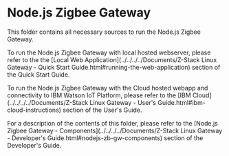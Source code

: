 # Node.js Zigbee Gateway

This folder contains all necessary sources to run the Node.js Zigbee Gateway.

To run the Node.js Zigbee Gateway with local hosted webserver, 
please refer to the the [Local Web Application](../../../../Documents/Z-Stack Linux Gateway - Quick Start Guide.html#running-the-web-application) section of the Quick Start Guide.

To run the Node.js Zigbee Gateway with the Cloud hosted webapp and connectivity to IBM Watson IoT Platform, 
please refer to the [IBM Cloud](../../../../Documents/Z-Stack Linux Gateway - User's Guide.html#ibm-cloud-instructions) section of the User's Guide.

For a description of the contents of this folder, 
please refer to the [Node.js Zigbee Gateway - Components](../../../../Documents/Z-Stack Linux Gateway - Developer's Guide.html#nodejs-zb-gw-components) section of the Developer's Guide.
